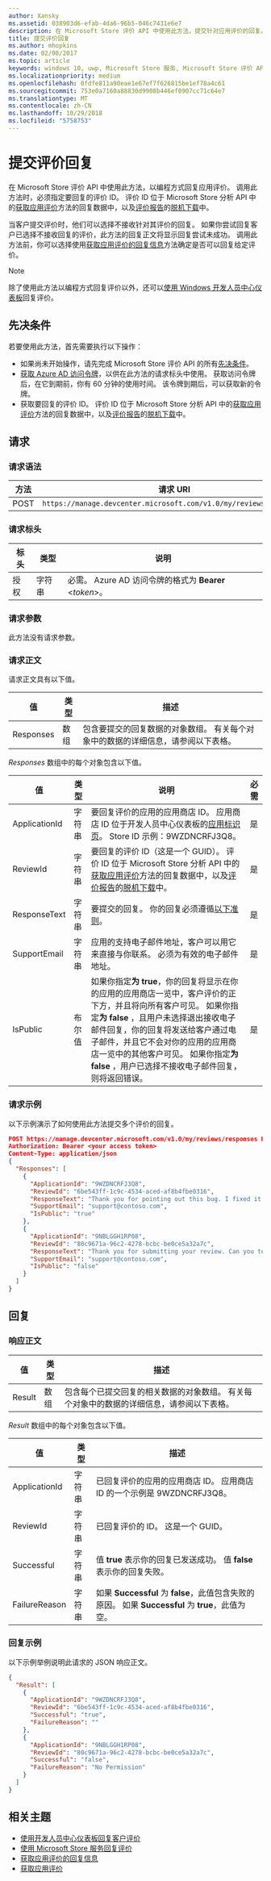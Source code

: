 ```yaml
---
author: Xansky
ms.assetid: 038903d6-efab-4da6-96b5-046c7431e6e7
description: 在 Microsoft Store 评价 API 中使用此方法，提交针对应用评价的回复。
title: 提交评价回复
ms.author: mhopkins
ms.date: 02/08/2017
ms.topic: article
keywords: windows 10, uwp, Microsoft Store 服务, Microsoft Store 评价 API, 加载项购置
ms.localizationpriority: medium
ms.openlocfilehash: 0fdfe811a90eae1e67ef7f626815be1ef78a4c61
ms.sourcegitcommit: 753e0a7160a88830d9908b446ef0907cc71c64e7
ms.translationtype: MT
ms.contentlocale: zh-CN
ms.lasthandoff: 10/29/2018
ms.locfileid: "5758753"
---
```

# <a name="submit-responses-to-reviews"></a>提交评价回复


在 Microsoft Store 评价 API 中使用此方法，以编程方式回复应用评价。 调用此方法时，必须指定要回复的评价 ID。 评价 ID 位于 Microsoft Store 分析 API 中的[获取应用评价](get-app-reviews.md)方法的回复数据中，以及[评价报告](../publish/reviews-report.md)的[脱机下载](../publish/download-analytic-reports.md)中。

当客户提交评价时，他们可以选择不接收针对其评价的回复。 如果你尝试回复客户已选择不接收回复的评价，此方法的回复正文将显示回复尝试未成功。 调用此方法前，你可以选择使用[获取应用评价的回复信息](get-response-info-for-app-reviews.md)方法确定是否可以回复给定评价。

> [!NOTE]
> 除了使用此方法以编程方式回复评价以外，还可以[使用 Windows 开发人员中心仪表板](../publish/respond-to-customer-reviews.md)回复评价。

## <a name="prerequisites"></a>先决条件

若要使用此方法，首先需要执行以下操作：

* 如果尚未开始操作，请先完成 Microsoft Store 评价 API 的所有[先决条件](respond-to-reviews-using-windows-store-services.md#prerequisites)。
* [获取 Azure AD 访问令牌](respond-to-reviews-using-windows-store-services.md#obtain-an-azure-ad-access-token)，以供在此方法的请求标头中使用。 获取访问令牌后，在它到期前，你有 60 分钟的使用时间。 该令牌到期后，可以获取新的令牌。
* 获取要回复的评价 ID。 评价 ID 位于 Microsoft Store 分析 API 中的[获取应用评价](get-app-reviews.md)方法的回复数据中，以及[评价报告](../publish/reviews-report.md)的[脱机下载](../publish/download-analytic-reports.md)中。

## <a name="request"></a>请求

### <a name="request-syntax"></a>请求语法

| 方法 | 请求 URI                                                      |
|--------|------------------------------------------------------------------|
| POST    | ```https://manage.devcenter.microsoft.com/v1.0/my/reviews/responses``` |


### <a name="request-header"></a>请求标头

| 标头        | 类型   | 说明                                                                 |
|---------------|--------|-----------------------------------------------------------------------------|
| 授权 | 字符串 | 必需。 Azure AD 访问令牌的格式为 **Bearer** &lt;*token*&gt;。 |


### <a name="request-parameters"></a>请求参数

此方法没有请求参数。


### <a name="request-body"></a>请求正文

请求正文具有以下值。

| 值        | 类型   | 描述                                                                 |
|---------------|--------|-----------------------------------------|
| Responses | 数组 | 包含要提交的回复数据的对象数组。 有关每个对象中的数据的详细信息，请参阅以下表格。 |


*Responses* 数组中的每个对象包含以下值。

| 值        | 类型   | 说明           |  必需  |
|---------------|--------|-----------------------------|-----|
| ApplicationId | 字符串 |  要回复评价的应用的应用商店 ID。 应用商店 ID 位于开发人员中心仪表板的[应用标识页](../publish/view-app-identity-details.md)。 Store ID 示例：9WZDNCRFJ3Q8。   |  是  |
| ReviewId | 字符串 |  要回复的评价 ID（这是一个 GUID）。 评价 ID 位于 Microsoft Store 分析 API 中的[获取应用评价](get-app-reviews.md)方法的回复数据中，以及[评价报告](../publish/reviews-report.md)的[脱机下载](../publish/download-analytic-reports.md)中。   |  是  |
| ResponseText | 字符串 | 要提交的回复。 你的回复必须遵循[以下准则](../publish/respond-to-customer-reviews.md#guidelines-for-responses)。   |  是  |
| SupportEmail | 字符串 | 应用的支持电子邮件地址，客户可以用它来直接与你联系。 必须为有效的电子邮件地址。     |  是  |
| IsPublic | 布尔值 |  如果你指定**为 true**，你的回复将显示在你的应用的应用商店一览中，客户评价的正下方，并且将向所有客户可见。 如果你指定**为 false** ，且用户未选择退出接收电子邮件回复，你的回复将发送给客户通过电子邮件，并且它不会对你的应用的应用商店一览中的其他客户可见。 如果你指定**为 false** ，用户已选择不接收电子邮件回复，则将返回错误。   |  是  |


### <a name="request-example"></a>请求示例

以下示例演示了如何使用此方法提交多个评价的回复。

```json
POST https://manage.devcenter.microsoft.com/v1.0/my/reviews/responses HTTP/1.1
Authorization: Bearer <your access token>
Content-Type: application/json
{
  "Responses": [
    {
      "ApplicationId": "9WZDNCRFJ3Q8",
      "ReviewId": "6be543ff-1c9c-4534-aced-af8b4fbe0316",
      "ResponseText": "Thank you for pointing out this bug. I fixed it and published an update, you should have the fix soon",
      "SupportEmail": "support@contoso.com",
      "IsPublic": "true"
    },
    {
      "ApplicationId": "9NBLGGH1RP08",
      "ReviewId": "80c9671a-96c2-4278-bcbc-be0ce5a32a7c",
      "ResponseText": "Thank you for submitting your review. Can you tell more about what you were doing in the app when it froze? Thanks very much for your help.",
      "SupportEmail": "support@contoso.com",
      "IsPublic": "false"
    }
  ]
}
```

## <a name="response"></a>回复

### <a name="response-body"></a>响应正文

| 值        | 类型   | 描述            |
|---------------|--------|---------------------|
| Result | 数组 | 包含每个已提交回复的相关数据的对象数组。 有关每个对象中的数据的详细信息，请参阅以下表格。  |


*Result* 数组中的每个对象包含以下值。

| 值        | 类型   | 描述                                                                 |
|---------------|--------|-----------------------------------------------|
| ApplicationId | 字符串 |  已回复评价的应用的应用商店 ID。 应用商店 ID 的一个示例是 9WZDNCRFJ3Q8。   |
| ReviewId | 字符串 |  已回复评价的 ID。 这是一个 GUID。   |
| Successful | 字符串 | 值 **true** 表示你的回复已发送成功。 值 **false** 表示你的回复失败。    |
| FailureReason | 字符串 | 如果 **Successful** 为 **false**，此值包含失败的原因。 如果 **Successful** 为 **true**，此值为空。      |


### <a name="response-example"></a>回复示例

以下示例举例说明此请求的 JSON 响应正文。

```json
{
  "Result": [
    {
      "ApplicationId": "9WZDNCRFJ3Q8",
      "ReviewId": "6be543ff-1c9c-4534-aced-af8b4fbe0316",
      "Successful": "true",
      "FailureReason": ""
    },
    {
      "ApplicationId": "9NBLGGH1RP08",
      "ReviewId": "80c9671a-96c2-4278-bcbc-be0ce5a32a7c",
      "Successful": "false",
      "FailureReason": "No Permission"
    }
  ]
}
```

## <a name="related-topics"></a>相关主题

* [使用开发人员中心仪表板回复客户评价](../publish/respond-to-customer-reviews.md)
* [使用 Microsoft Store 服务回复评价](respond-to-reviews-using-windows-store-services.md)
* [获取应用评价的回复信息](get-response-info-for-app-reviews.md)
* [获取应用评价](get-app-reviews.md)

